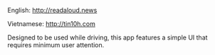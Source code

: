 English:  http://readaloud.news

Vietnamese:  http://tin10h.com

Designed to be used while driving, this app features a simple UI that requires minimum user attention.
